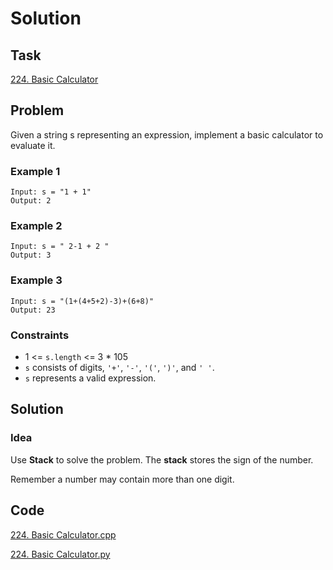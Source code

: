 # Solution

## Task

[224. Basic Calculator](https://leetcode-cn.com/problems/basic-calculator/)


## Problem

Given a string s representing an expression, implement a basic calculator to evaluate it.

### Example 1
```
Input: s = "1 + 1"
Output: 2
```

### Example 2
```
Input: s = " 2-1 + 2 "
Output: 3
```

### Example 3
```
Input: s = "(1+(4+5+2)-3)+(6+8)"
Output: 23
```

### Constraints

* 1 <= ``s.length`` <= 3 * 105
* ``s`` consists of digits, ``'+'``, ``'-'``, ``'('``, ``')'``, and ``' '``.
* ``s`` represents a valid expression.

## Solution

### Idea
Use **Stack** to solve the problem. The **stack** stores the sign of the number.

Remember a number may contain more than one digit.

## Code
[224. Basic Calculator.cpp](https://github.com/0oTedo0/Leetcode-Exercises/blob/main/Daily%20Exercises/Mar%202021/2021-03-10%20:%20224.%20Basic%20Calculator/224.%20Basic%20Calculator.cpp)

[224. Basic Calculator.py](https://github.com/0oTedo0/Leetcode-Exercises/blob/main/Daily%20Exercises/Mar%202021/2021-03-10%20:%20224.%20Basic%20Calculator/224.%20Basic%20Calculator.py)
